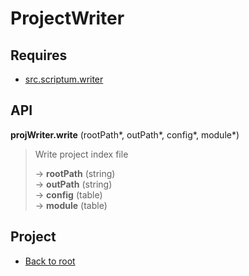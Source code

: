# ProjectWriter



## Requires

+ [src.scriptum.writer](src.scriptum.writer.md)

## API

**projWriter.write** (rootPath\*, outPath\*, config\*, module\*)  

> Write project index file  
>
> &rarr; **rootPath** (string)  
> &rarr; **outPath** (string)  
> &rarr; **config** (table)  
> &rarr; **module** (table)  

## Project

+ [Back to root](README.md)
